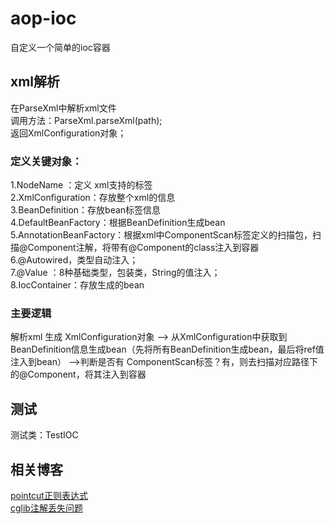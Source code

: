 # aop-ioc
自定义一个简单的ioc容器

## xml解析
在ParseXml中解析xml文件<br>
调用方法：ParseXml.parseXml(path);<br>
返回XmlConfiguration对象；<br>
### 定义关键对象：

1.NodeName ：定义 xml支持的标签<br>
2.XmlConfiguration：存放整个xml的信息<br>
3.BeanDefinition：存放bean标签信息<br>
4.DefaultBeanFactory：根据BeanDefinition生成bean<br>
5.AnnotationBeanFactory：根据xml中ComponentScan标签定义的扫描包，扫描@Component注解，将带有@Component的class注入到容器<br>
6.@Autowired，类型自动注入；<br>
7.@Value ：8种基础类型，包装类，String的值注入；<br>
8.IocContainer：存放生成的bean<br>
### 主要逻辑

解析xml 生成 XmlConfiguration对象
--> 从XmlConfiguration中获取到BeanDefinition信息生成bean（先将所有BeanDefinition生成bean，最后将ref值注入到bean）
-->判断是否有 ComponentScan标签？有，则去扫描对应路径下的@Component，将其注入到容器

## 测试
测试类：TestIOC</br>

## 相关博客
[pointcut正则表达式](https://blog.csdn.net/m0_37550986/article/details/119384659?spm=1001.2014.3001.5501)</br>
[cglib注解丢失问题](https://blog.csdn.net/m0_37550986/article/details/119585988)

